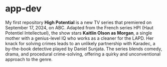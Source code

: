 # app-dev
My first repository
**High Potential** is a new TV series that premiered on September 17, 2024, on ABC. Adapted from the French series HPI (Haut Potentiel Intellectuel), the show stars **Kaitlin Olson as Morgan**, a single mother with a genius-level IQ who works as a cleaner for the LAPD. Her knack for solving crimes leads to an unlikely partnership with Karadec, a by-the-book detective played by Daniel Sunjata. The series blends comedy, drama, and procedural crime-solving, offering a quirky and unconventional approach to the genre.

